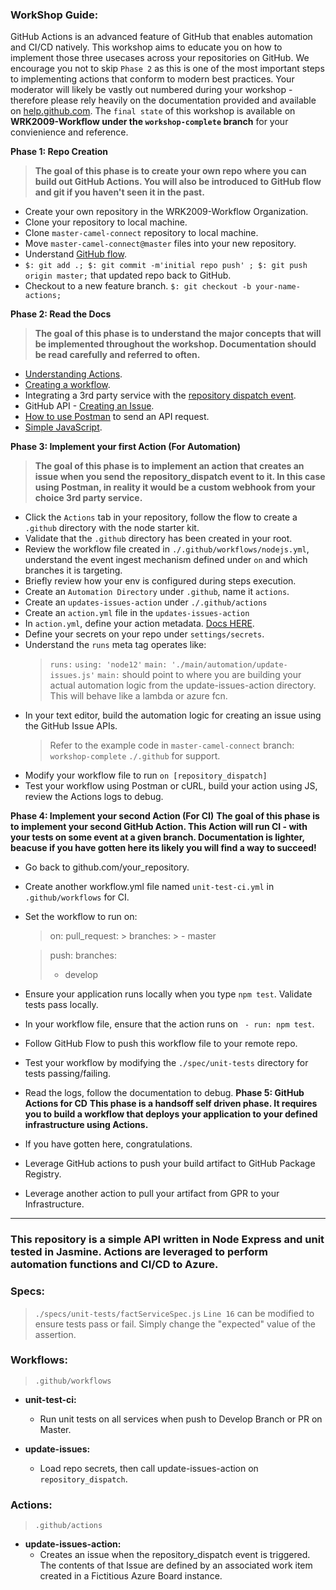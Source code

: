### WorkShop Guide:

GitHub Actions is an advanced feature of GitHub that enables automation and CI/CD natively. This workshop aims to educate you on how to implement those three usecases across your repositories on GitHub. We encourage you not to skip `Phase 2` as this is one of the most important steps to implementing actions that conform to modern best practices. Your moderator will likely be vastly out numbered during your workshop - therefore please rely heavily on the documentation provided and available on [help.github.com](https://help.github.com/en). The `final state` of this workshop is available on **WRK2009-Workflow under the `workshop-complete` branch** for your convienience and reference. 

**Phase 1: Repo Creation**
  > **The goal of this phase is to create your own repo where you can build out GitHub Actions. You will also be introduced to GitHub flow and git if you haven't seen it in the past.**
  * Create your own repository in the WRK2009-Workflow Organization.
  * Clone your repository to local machine.
  * Clone `master-camel-connect` repository to local machine.
  * Move `master-camel-connect@master` files into your new repository.
  * Understand [GitHub flow](https://guides.github.com/introduction/flow/).
  * `$: git add .; $: git commit -m'initial repo push' ; $: git push origin master;` that updated repo back to GitHub.
  * Checkout to a new feature branch. `$: git checkout -b your-name-actions;`

**Phase 2: Read the Docs**
  > **The goal of this phase is to understand the major concepts that will be implemented throughout the workshop. Documentation should be read carefully and referred to often.**
  * [Understanding Actions](https://help.github.com/en/github/automating-your-workflow-with-github-actions/about-github-actions#core-concepts-for-github-actions).
  * [Creating a workflow](https://help.github.com/en/github/automating-your-workflow-with-github-actions/configuring-a-workflow).
  * Integrating a 3rd party service with the [repository dispatch event](https://developer.github.com/v3/repos/#create-a-repository-dispatch-event).
  * GitHub API - [Creating an Issue](https://developer.github.com/v3/issues/).
  * [How to use Postman](https://learning.getpostman.com/getting-started/) to send an API request.
  * [Simple JavaScript](https://www.w3schools.com/js/js_examples.asp).
  
**Phase 3: Implement your first Action (For Automation)**
  > **The goal of this phase is to implement an action that creates an issue when you send the repository_dispatch event to it. In this case using Postman, in reality it would be a custom webhook from your choice 3rd party service.**
  * Click the `Actions` tab in your repository, follow the flow to create a `.github` directory with the node starter kit.
  * Validate that the `.github` directory has been created in your root.
  * Review the workflow file created in `./.github/workflows/nodejs.yml`, understand the event ingest mechanism defined under `on` and which branches it is targeting.
  * Briefly review how your env is configured during steps execution.
  * Create an `Automation Directory` under `.github`, name it `actions`.
  * Create an `updates-issues-action` under `./.github/actions`
  * Create an `action.yml` file in the `updates-issues-action`
  * In `action.yml`, define your action metadata. [Docs HERE](https://help.github.com/en/github/automating-your-workflow-with-github-actions/metadata-syntax-for-github-actions).
  * Define your secrets on your repo under `settings/secrets`.
  * Understand the `runs` meta tag operates like:
    > `runs:`
    > `using: 'node12'`
    > `main: './main/automation/update-issues.js'`
    > `main:` should point to where you are building your actual automation logic from the update-issues-action directory. This will behave like a lambda or azure fcn.
  * In your text editor, build the automation logic for creating an issue using the GitHub Issue APIs.
    > Refer to the example code in `master-camel-connect` branch: `workshop-complete` `./.github` for support.
  * Modify your workflow file to run `on [repository_dispatch]`
  * Test your workflow using Postman or cURL, build your action using JS, review the Actions logs to debug.

**Phase 4: Implement your second Action (For CI)**
**The goal of this phase is to implement your second GitHub Action. This Action will run CI - with your tests on some event at a given branch. Documentation is lighter, beacuse if you have gotten here its likely you will find a way to succeed!**
  * Go back to github.com/your_repository.
  * Create another workflow.yml file named `unit-test-ci.yml` in `.github/workflows` for CI.
  * Set the workflow to run on:
    > on: 
      > pull_request:
        > branches:	
        > - master	

    > push:	
      > branches:	
      >  - develop
  * Ensure your application runs locally when you type `npm test`. Validate tests pass locally.
  * In your workflow file, ensure that the action runs on ` - run: npm test`.
  * Follow GitHub Flow to push this workflow file to your remote repo.
  * Test your workflow by modifying the `./spec/unit-tests` directory for tests passing/failing.
  * Read the logs, follow the documentation to debug.
**Phase 5: GitHub Actions for CD**
**This phase is a handsoff self driven phase. It requires you to build a workflow that deploys your application to your defined infrastructure using Actions.**
  * If you have gotten here, congratulations. 
  * Leverage GitHub actions to push your build artifact to GitHub Package Registry.
  * Leverage another action to pull your artifact from GPR to your Infrastructure. 

-------

### This repository is a simple API written in Node Express and unit tested in Jasmine. Actions are leveraged to perform automation functions and CI/CD to Azure.

### Specs:
> `./specs/unit-tests/factServiceSpec.js`
> `Line 16` can be modified to ensure tests pass or fail. Simply change the "expected" value of the assertion. 

### Workflows:
> `.github/workflows`

- **unit-test-ci:**
  - Run unit tests on all services when push to Develop Branch or PR on Master.

- **update-issues:**
  - Load repo secrets, then call update-issues-action on `repository_dispatch`.

### Actions:
> `.github/actions`

- **update-issues-action:**
  - Creates an issue when the repository_dispatch event is triggered. The contents of that Issue are defined by an associated work item created in a Fictitious Azure Board instance.
